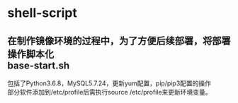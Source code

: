 shell-script
============
在制作镜像环境的过程中，为了方便后续部署，将部署操作脚本化<br>
base-start.sh
-------------
  包括了Python3.6.8，MySQL5.7.24，更新yum配置，pip/pip3配置的操作<br>
   部分软件添加到/etc/profile后需执行source /etc/profile来更新环境变量。<br>

